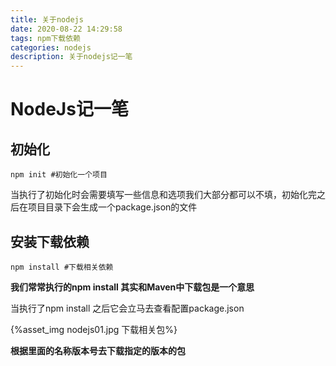 ```yaml
---
title: 关于nodejs
date: 2020-08-22 14:29:58
tags: npm下载依赖
categories: nodejs
description: 关于nodejs记一笔
---
```


# NodeJs记一笔

## 初始化

```nodejs
npm init #初始化一个项目
```

当执行了初始化时会需要填写一些信息和选项我们大部分都可以不填，初始化完之后在项目目录下会生成一个package.json的文件

## 安装下载依赖

```nodejs
npm install #下载相关依赖
```



**我们常常执行的npm install 其实和Maven中下载包是一个意思**

当执行了npm install 之后它会立马去查看配置package.json

{%asset_img nodejs01.jpg 下载相关包%}

**根据里面的名称版本号去下载指定的版本的包**

